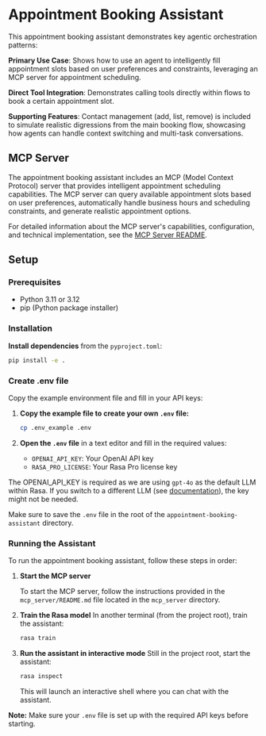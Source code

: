 # Appointment Booking Assistant

This appointment booking assistant demonstrates key agentic orchestration patterns:

**Primary Use Case**: Shows how to use an agent to intelligently fill appointment slots
based on user preferences and constraints, leveraging an MCP server for appointment
scheduling.

**Direct Tool Integration**: Demonstrates calling tools directly within flows to book a
certain appointment slot.

**Supporting Features**: Contact management (add, list, remove) is included to simulate
realistic digressions from the main booking flow, showcasing how agents can handle
context switching and multi-task conversations.

## MCP Server

The appointment booking assistant includes an MCP (Model Context Protocol) server that
provides intelligent appointment scheduling capabilities. The MCP server can query
available appointment slots based on user preferences, automatically handle business
hours and scheduling constraints, and generate realistic appointment options.

For detailed information about the MCP server's capabilities, configuration, and
technical implementation, see the [MCP Server README](mcp_server/README.md).

## Setup

### Prerequisites
- Python 3.11 or 3.12
- pip (Python package installer)

### Installation

**Install dependencies** from the `pyproject.toml`:
```bash
pip install -e .
```

### Create .env file

Copy the example environment file and fill in your API keys:

1. **Copy the example file to create your own `.env` file:**
   ```bash
   cp .env_example .env
   ```

2. **Open the `.env` file** in a text editor and fill in the required values:
   - `OPENAI_API_KEY`: Your OpenAI API key
   - `RASA_PRO_LICENSE`: Your Rasa Pro license key

The OPENAI_API_KEY is required as we are using `gpt-4o` as the default LLM within
Rasa. If you switch to a different LLM (see
[documentation](https://rasa.com/docs/reference/config/components/llm-configuratio)),
the key might not be needed.

Make sure to save the `.env` file in the root of the `appointment-booking-assistant`
directory.

### Running the Assistant

To run the appointment booking assistant, follow these steps in order:

1. **Start the MCP server**

   To start the MCP server, follow the instructions provided in the `mcp_server/README.md`
   file located in the `mcp_server` directory.

2. **Train the Rasa model**
   In another terminal (from the project root), train the assistant:
   ```bash
   rasa train
   ```

3. **Run the assistant in interactive mode**
   Still in the project root, start the assistant:
   ```bash
   rasa inspect
   ```
   This will launch an interactive shell where you can chat with the assistant.

**Note:**
Make sure your `.env` file is set up with the required API keys before starting.
